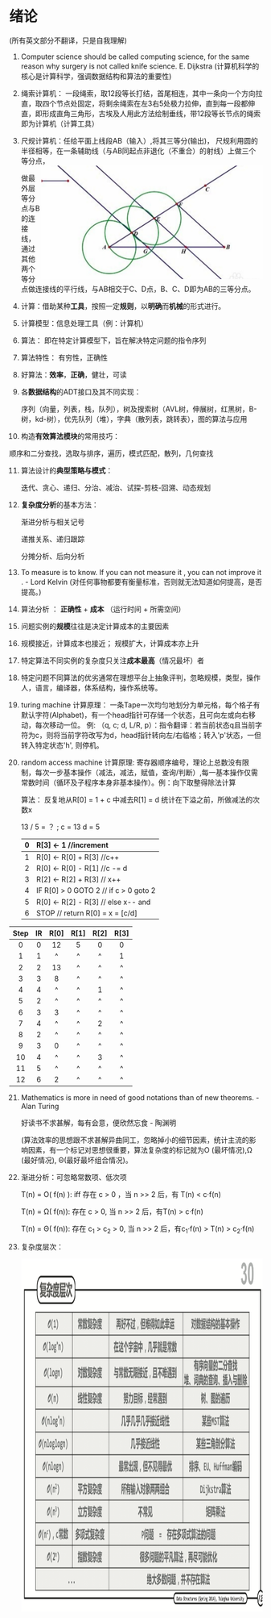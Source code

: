 <h1>绪论</h1> (所有英文部分不翻译，只是自我理解)

1. Computer science should be called computing science, for the same reason why surgery is not called knife science. E. Dijkstra (计算机科学的核心是计算科学，强调数据结构和算法的重要性)

2. 绳索计算机： 一段绳索，取12段等长打结，首尾相连，其中一条向一个方向拉直，取四个节点处固定，将剩余绳索在左3右5处极力拉伸，直到每一段都伸直，即形成直角三角形，古埃及人用此方法绘制垂线，带12段等长节点的绳索即为计算机（计算工具）

3. 尺规计算机：任给平面上线段AB（输入）,将其三等分(输出)， 尺规利用圆的半径相等，在一条辅助线（与AB同起点非退化（不重合）的射线）上做三个等分点，<img src="https://github.com/zhuxinyu/blog/blob/master/datastruct/WX20181207-142809%402x.png" width = "440" height = "225" div align=right />

   做最外层等分点与B的连接线，通过其他两个等分点做连接线的平行线，与AB相交于C、D点，B、C、D即为AB的三等分点。

4. 计算：借助某种**工具**，按照一定**规则**，以**明确**而**机械**的形式进行。

5. 计算模型：信息处理工具（例：计算机）

6. 算法： 即在特定计算模型下，旨在解决特定问题的指令序列

7. 算法特性： 有穷性，正确性

8. 好算法：**效率**，**正确**，健壮，可读

9. 各**数据结构**的ADT接口及其不同实现：

   序列（向量，列表，栈，队列），树及搜索树（AVL树，伸展树，红黑树，B-树，kd-树），优先队列（堆），字典（散列表，跳转表），图的算法与应用

10. 构造**有效算法模块**的常用技巧：

  顺序和二分查找，选取与排序，遍历，模式匹配，散列，几何查找

11. 算法设计的**典型策略与模式**：

    迭代、贪心、递归、分治、减治、试探-剪枝-回溯、动态规划

12. **复杂度分析**的基本方法：

    渐进分析与相关记号

    递推关系、递归跟踪

    分摊分析、后向分析

13. To measure is to know. If you can not measure it , you can not improve it .  - Lord Kelvin (对任何事物都要有衡量标准，否则就无法知道如何提高，是否提高。)

14. 算法分析 ： **正确性** + **成本** （运行时间 + 所需空间）

15. 问题实例的**规模**往往是决定计算成本的主要因素

16. 规模接近，计算成本也接近； 规模扩大，计算成本亦上升

17. 特定算法不同实例的复杂度只关注**成本最高**（情况最坏）者

18. 特定问题不同算法的优劣通常在理想平台上抽象评判，忽略规模，类型，操作人，语言，编译器，体系结构，操作系统等。

19. turing machine 计算原理： 一条Tape一次均匀地划分为单元格，每个格子有默认字符(Alphabet)，有一个head指针可存储一个状态，且可向左或向右移动，每次移动一位。 例: （q, c; d, L/R, p）：指令翻译：若当前状态q且当前字符为c，则将当前字符改写为d，head指针转向左/右临格；转入'p'状态，一但转入特定状态'h', 则停机。

20. random access machine 计算原理: 寄存器顺序编号，理论上总数没有限制，每次一步基本操作（减法，减法，赋值，查询/判断）,每一基本操作仅需常数时间（循环及子程序本身非基本操作）。例：向下取整得除法计算

    算法： 反复地从R[0] = 1 + c 中减去R[1] = d 统计在下溢之前，所做减法的次数x 

    13 / 5 = ？ ; c = 13 d = 5

    | 0    | R[3] <- 1 //increment                 |
    | ---- | ------------------------------------- |
    | 1    | R[0] <- R[0] + R[3] //c++             |
    | 2    | R[0] <- R[0] - R[1] //c -= d          |
    | 3    | R[2] <- R[2] + R[3] // x++            |
    | 4    | IF R[0] > 0 GOTO 2 // if c > 0 goto 2 |
    | 5    | R[0] <- R[2] - R[3] // else x-- and   |
    | 6    | STOP // return R[0] = x = [c/d]       |



| Step |  IR  | R[0] | R[1] | R[2] | R[3] |
| :--: | :--: | :--: | :--: | :--: | :--: |
|  0   |  0   |  12  |  5   |  0   |  0   |
|  1   |  1   |  ^   |  ^   |  ^   |  1   |
|  2   |  2   |  13  |  ^   |  ^   |  ^   |
|  3   |  3   |  8   |  ^   |  ^   |  ^   |
|  4   |  4   |  ^   |  ^   |  1   |  ^   |
|  5   |  2   |  ^   |  ^   |  ^   |  ^   |
|  6   |  3   |  3   |  ^   |  ^   |  ^   |
|  7   |  4   |  ^   |  ^   |  2   |  ^   |
|  8   |  2   |  ^   |  ^   |  ^   |  ^   |
|  9   |  3   |  0   |  ^   |  ^   |  ^   |
|  10  |  4   |  ^   |  ^   |  3   |  ^   |
|  11  |  5   |  ^   |  ^   |  ^   |  ^   |
|  12  |  6   |  2   |  ^   |  ^   |  ^   |

21. Mathematics is more in need of good notations than of new theorems. - Alan Turing

    好读书不求甚解，每有会意，便欣然忘食 - 陶渊明

    (算法效率的思想跟不求甚解异曲同工，忽略掉小的细节因素，统计主流的影响因素，有一个标记对思想很重要，算法复杂度的标记就为O (最坏情况),Ω (最好情况), Θ(最好最坏组合情况)。

22. 渐进分析：可忽略常数项、低次项

    T(n) = O( f(n) ): iff 存在 c > 0 ，当 n >> 2 后，有 T(n) < c·f(n)

    T(n) = Ω( f(n)): 存在 c > 0, 当 n >> 2 后，有T(n) > c·f(n)

    T(n) = Θ( f(n)): 存在 c<sub>1</sub> > c<sub>2</sub> > 0, 当 n >> 2 后，有c<sub>1</sub>·f(n) > T(n) > c<sub>2</sub>·f(n)

23. 复杂度层次：

    <img src="https://github.com/zhuxinyu/blog/blob/master/datastruct/WX20181207-161533%402x.png" width = "1000" height = "700" div align=left />

